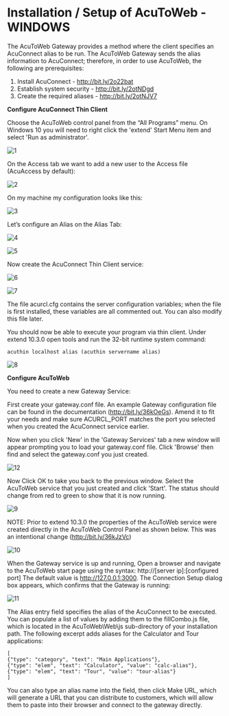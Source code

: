 # Installation / Setup of AcuToWeb - WINDOWS

The AcuToWeb Gateway provides a method where the client specifies an AcuConnect alias to be run. The AcuToWeb Gateway sends the alias information to AcuConnect; therefore, in order to use AcuToWeb, the following are prerequisites:

1.	Install AcuConnect - http://bit.ly/2o22bat
2.	Establish system security - http://bit.ly/2otNDgd
3.	Create the required aliases - http://bit.ly/2otNJV7

**Configure AcuConnect Thin Client**

Choose the AcuToWeb control panel from the “All Programs” menu. On Windows 10 you will need to right click the 'extend' Start Menu item and select 'Run as administrator'.

![1](images/atw-w-1.png)

On the Access tab we want to add a new user to the Access file (AcuAccess by default):

![2](images/atw-w-2.png)

On my machine my configuration looks like this:

![3](images/atw-w-3.png)

Let’s configure an Alias on the Alias Tab: 

![4](images/atw-w-4.png)

![5](images/atw-w-5.png)

Now create the AcuConnect Thin Client service:

![6](images/atw-w-6.png)

![7](images/atw-w-7.png)

The file acurcl.cfg contains the server configuration variables; when the file is first installed, these variables are all commented out. You can also modify this file later.

You should now be able to execute your program via thin client. Under extend 10.3.0 open tools and run the 32-bit runtime system command:

```
acuthin localhost alias (acuthin servername alias)
```

![8](images/atw-w-8.png)

**Configure AcuToWeb**

You need to create a new Gateway Service:

First create your gateway.conf file. An example Gateway configuration file can be found in the documentation (http://bit.ly/36kOeGs). Amend it to fit your needs and make sure ACURCL_PORT matches the port you selected when you created the AcuConnect service earlier.

Now when you click 'New' in the 'Gateway Services' tab a new window will appear prompting you to load your gateway.conf file. Click 'Browse' then find and select the gateway.conf you just created.

![12](images/atw-w-12.png)

Now Click OK to take you back to the previous window. Select the AcuToWeb service that you just created and click 'Start'. The status should change from red to green to show that it is now running.

![9](images/atw-w-9.png)

NOTE: Prior to extend 10.3.0 the properties of the AcuToWeb service were created directly in the AcuToWeb Control Panel as shown below. This was an intentional change (http://bit.ly/36kJzVc)

![10](images/atw-w-10.png)

When the Gateway service is up and running, Open a browser and navigate to the AcuToWeb start page using the syntax: http://[server ip]:[configured port] The default value is http://127.0.0.1:3000. The Connection Setup dialog box appears, which confirms that the Gateway is running:

![11](images/atw-w-11.png)

The Alias entry field specifies the alias of the AcuConnect to be executed. You can populate a list of values by adding them to the fillCombo.js file, which is located in the AcuToWeb\Web\js sub-directory of your installation path.
The following excerpt adds aliases for the Calculator and Tour applications:

```
[
{"type": "category", "text": "Main Applications"},
{"type": "elem", "text": "Calculator", "value": "calc-alias"},
{"type": "elem", "text": "Tour", "value": "tour-alias"}
]
```

You can also type an alias name into the field, then click Make URL, which will generate a URL that you can distribute to customers, which will allow them to paste into their browser and connect to the gateway directly.
